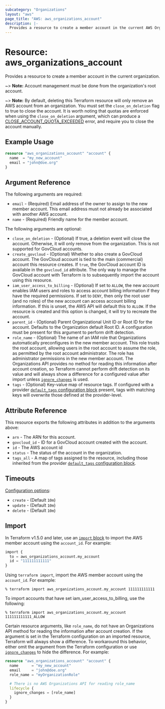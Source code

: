```yaml
---
subcategory: "Organizations"
layout: "aws"
page_title: "AWS: aws_organizations_account"
description: |-
  Provides a resource to create a member account in the current AWS Organization.
---
```


# Resource: aws_organizations_account

Provides a resource to create a member account in the current organization.

~> **Note:** Account management must be done from the organization's root account.

~> **Note:** By default, deleting this Terraform resource will only remove an AWS account from an organization. You must set the `close_on_deletion` flag to true to close the account. It is worth noting that quotas are enforced when using the `close_on_deletion` argument, which can produce a [CLOSE_ACCOUNT_QUOTA_EXCEEDED](https://docs.aws.amazon.com/organizations/latest/APIReference/API_CloseAccount.html) error, and require you to close the account manually.

## Example Usage

```terraform
resource "aws_organizations_account" "account" {
  name  = "my_new_account"
  email = "john@doe.org"
}
```

## Argument Reference

The following arguments are required:

* `email` - (Required) Email address of the owner to assign to the new member account. This email address must not already be associated with another AWS account.
* `name` - (Required) Friendly name for the member account.

The following arguments are optional:

* `close_on_deletion` - (Optional) If true, a deletion event will close the account. Otherwise, it will only remove from the organization. This is not supported for GovCloud accounts.
* `create_govcloud` - (Optional) Whether to also create a GovCloud account. The GovCloud account is tied to the main (commercial) account this resource creates. If `true`, the GovCloud account ID is available in the `govcloud_id` attribute. The only way to manage the GovCloud account with Terraform is to subsequently import the account using this resource.
* `iam_user_access_to_billing` - (Optional) If set to `ALLOW`, the new account enables IAM users and roles to access account billing information if they have the required permissions. If set to `DENY`, then only the root user (and no roles) of the new account can access account billing information. If this is unset, the AWS API will default this to `ALLOW`. If the resource is created and this option is changed, it will try to recreate the account.
* `parent_id` - (Optional) Parent Organizational Unit ID or Root ID for the account. Defaults to the Organization default Root ID. A configuration must be present for this argument to perform drift detection.
* `role_name` - (Optional) The name of an IAM role that Organizations automatically preconfigures in the new member account. This role trusts the root account, allowing users in the root account to assume the role, as permitted by the root account administrator. The role has administrator permissions in the new member account. The Organizations API provides no method for reading this information after account creation, so Terraform cannot perform drift detection on its value and will always show a difference for a configured value after import unless [`ignore_changes`](https://www.terraform.io/docs/configuration/meta-arguments/lifecycle.html#ignore_changes) is used.
* `tags` - (Optional) Key-value map of resource tags. If configured with a provider [`default_tags` configuration block](https://registry.terraform.io/providers/hashicorp/aws/latest/docs#default_tags-configuration-block) present, tags with matching keys will overwrite those defined at the provider-level.

## Attribute Reference

This resource exports the following attributes in addition to the arguments above:

* `arn` - The ARN for this account.
* `govcloud_id` - ID for a GovCloud account created with the account.
* `id` - The AWS account id
* `status` - The status of the account in the organization.
* `tags_all` - A map of tags assigned to the resource, including those inherited from the provider [`default_tags` configuration block](https://registry.terraform.io/providers/hashicorp/aws/latest/docs#default_tags-configuration-block).

## Timeouts

[Configuration options](https://developer.hashicorp.com/terraform/language/resources/syntax#operation-timeouts):

- `create` - (Default `10m`)
- `update` - (Default `10m`)
- `delete` - (Default `10m`)

## Import

In Terraform v1.5.0 and later, use an [`import` block](https://developer.hashicorp.com/terraform/language/import) to import the AWS member account using the `account_id`. For example:

```terraform
import {
  to = aws_organizations_account.my_account
  id = "111111111111"
}
```

Using `terraform import`, import the AWS member account using the `account_id`. For example:

```console
% terraform import aws_organizations_account.my_account 111111111111
```

To import accounts that have set iam_user_access_to_billing, use the following:

```console
% terraform import aws_organizations_account.my_account 111111111111_ALLOW
```

Certain resource arguments, like `role_name`, do not have an Organizations API method for reading the information after account creation. If the argument is set in the Terraform configuration on an imported resource, Terraform will always show a difference. To workaround this behavior, either omit the argument from the Terraform configuration or use [`ignore_changes`](https://www.terraform.io/docs/configuration/meta-arguments/lifecycle.html#ignore_changes) to hide the difference. For example:

```terraform
resource "aws_organizations_account" "account" {
  name      = "my_new_account"
  email     = "john@doe.org"
  role_name = "myOrganizationRole"

  # There is no AWS Organizations API for reading role_name
  lifecycle {
    ignore_changes = [role_name]
  }
}
```

